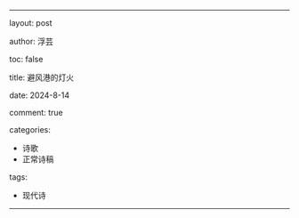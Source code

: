 ---

layout: post

author: 浮芸

toc: false

title: 避风港的灯火

date: 2024-8-14

comment: true

categories: 
  - 诗歌
  - 正常诗稿

tags:
  - 现代诗
---